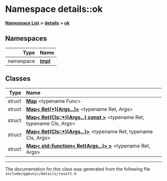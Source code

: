 

# Namespace details::ok



[**Namespace List**](namespaces.md) **>** [**details**](namespacedetails.md) **>** [**ok**](namespacedetails_1_1ok.md)


















## Namespaces

| Type | Name |
| ---: | :--- |
| namespace | [**impl**](namespacedetails_1_1ok_1_1impl.md) <br> |


## Classes

| Type | Name |
| ---: | :--- |
| struct | [**Map**](structdetails_1_1ok_1_1Map.md) &lt;typename Func&gt;<br> |
| struct | [**Map&lt; Ret(\*)(Args...)&gt;**](structdetails_1_1ok_1_1Map_3_01Ret_07_5_08_07Args_8_8_8_08_4.md) &lt;typename Ret, Args&gt;<br> |
| struct | [**Map&lt; Ret(Cls::\*)(Args...) const &gt;**](structdetails_1_1ok_1_1Map_3_01Ret_07Cls_1_1_5_08_07Args_8_8_8_08_01const_01_4.md) &lt;typename Ret, typename Cls, Args&gt;<br> |
| struct | [**Map&lt; Ret(Cls::\*)(Args...)&gt;**](structdetails_1_1ok_1_1Map_3_01Ret_07Cls_1_1_5_08_07Args_8_8_8_08_4.md) &lt;typename Ret, typename Cls, Args&gt;<br> |
| struct | [**Map&lt; std::function&lt; Ret(Args...)&gt; &gt;**](structdetails_1_1ok_1_1Map_3_01std_1_1function_3_01Ret_07Args_8_8_8_08_4_01_4.md) &lt;typename Ret, Args&gt;<br> |



















































------------------------------
The documentation for this class was generated from the following file `include/qqmusic/details/result.h`

